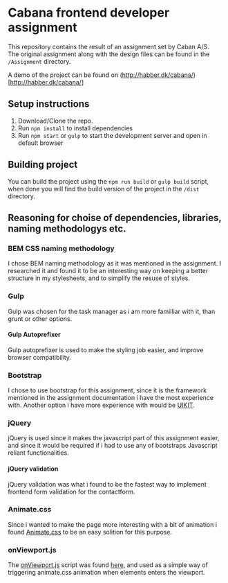 # Cabana frontend developer assignment
This repository contains the result of an assignment set by Caban A/S.  
The original assignment along with the design files can be found in the `/Assignment` directory.  
  
A demo of the project can be found on (http://habber.dk/cabana/)[http://habber.dk/cabana/]

## Setup instructions

1. Download/Clone the repo. 
2. Run `npm install` to install dependencies
3. Run `npm start` or `gulp` to start the development server and open in default browser

## Building project

You can build the project using the `npm run build` or `gulp build` script, when done you will find the build version of the project in the `/dist` directory.

## Reasoning for choise of dependencies, libraries, naming methodologys etc.  

### BEM CSS naming methodology

I chose BEM naming methodology as it was mentioned in the assignment. I researched it and found it to be an interesting way on keeping a better structure in my stylesheets, and to simplify the resuse of styles. 

### Gulp

Gulp was chosen for the task manager as i am more familliar with it, than grunt or other options. 

#### Gulp Autoprefixer

Gulp autoprefixer is used to make the styling job easier, and improve browser compatibility.

### Bootstrap

I chose to use bootstrap for this assignment, since it is the framework mentioned in the assignment documentation i have the most experience with. Another option i have more experience with would be [UIKIT](https://getuikit.com).


### jQuery

jQuery is used since it makes the javascript part of this assignment easier, and since it would be required if i had to use any of bootstraps Javascript reliant functionalities. 

#### jQuery validation

jQuery validation was what i found to be the fastest way to implement frontend form validation for the contactform. 

### Animate.css

Since i wanted to make the page more interesting with a bit of animation i found [Animate.css](https://github.com/daneden/animate.css/) to be an easy solition for this purpose.

### onViewport.js

The [onViewport.js](https://github.com/Habberlabber/Cabana-Assignment/blob/master/src/scripts/vendor/onViewport.js) script was found [here](https://gist.github.com/eltonmesquita/bd803a21f27b12a58df1), and used as a simple way of triggering animate.css animation when elements enters the viewport.
